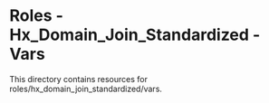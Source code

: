 # Roles - Hx_Domain_Join_Standardized - Vars

This directory contains resources for roles/hx_domain_join_standardized/vars.
